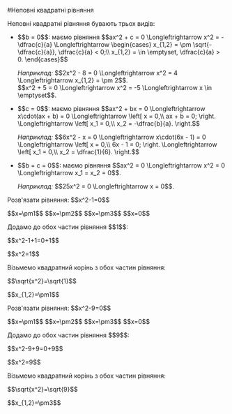 #Неповні квадратні рівняння

<p>Неповні квадратні рівняння бувають трьох видів:</p>

<ul>
<li>$$b = 0$$: маємо рівняння $$ax^2 + c = 0 \Longleftrightarrow x^2 = -\dfrac{c}{a} \Longleftrightarrow \begin{cases}
		x_{1,2} = \pm \sqrt{-\dfrac{c}{a}}, \dfrac{c}{a} < 0;\\
		x_{1,2} = \in \emptyset, \dfrac{c}{a} > 0.
		\end{cases}$$</li>
<div class="space"></div>
<p><i>Наприклад:</i> $$2x^2 - 8 = 0 \Longleftrightarrow x^2 = 4 \Longleftrightarrow x_{1,2} = \pm 2$$.</br>$$x^2 + 5 = 0 \Longleftrightarrow x^2 = -5 \Longleftrightarrow x \in \emptyset$$.</p>
<div class="space"></div>
<li>$$c = 0$$: маємо рівняння $$ax^2 + bx = 0 \Longleftrightarrow x\cdot(ax + b) = 0 \Longleftrightarrow \left[
		x = 0,\\
		ax + b = 0;
	\right. \Longleftrightarrow 
	\left[
	x_1 = 0,\\
	x_2 = -\dfrac{b}{a}.
	\right.$$</li>
<div class="space"></div>	
<p><i>Наприклад:</i> $$6x^2 - x = 0 \Longleftrightarrow x\cdot(6x - 1) = 0 \Longleftrightarrow \left[
		x = 0,\\
		6x - 1 = 0;
		\right. \Longleftrightarrow 
		\left[
		x_1 = 0,\\
		x_2 = \dfrac{1}{6}.
		\right.$$</p>
<div class="space"></div>
<li>$$b = c = 0$$: маємо рівняння $$ax^2 = 0 \Longleftrightarrow x^2 = 0 \Longleftrightarrow x_1 = x_2 = 0$$.</li>
<div class="space"></div>
<p><i>Наприклад:</i> $$25x^2 = 0 \Longleftrightarrow x = 0$$.</p>
</ul>


<quiz correctLabel="correct" incorrectLabel="incorrect" checkLabel="check">
    <question text="">
        <p>Розв'язати рівняння: $$x^2-1=0$$</p>
        <answer correct> $$x=\pm1$$</answer>
        <answer> $$x=\pm2$$</answer>
        <answer> $$x=\pm3$$</answer>
        <answer> $$x=0$$</answer>
        <explanation>
        <p>Додамо до обох частин рівняння $$1$$:</p>
        <p>$$x^2-1+1=0+1$$</p>
        <p>$$x^2=1$$</p>
        <p>Візьмемо квадратний корінь з обох частин рівняння:</p>
        <p>$$\sqrt{x^2}=\sqrt{1}$$</p>
        <p>$$x_{1,2}=\pm1$$</p>
        </explanation>
        </question>
    <question text="">
    <p>Розв'язати рівняння: $$x^2-9=0$$</p>
        <answer> $$x=\pm1$$</answer>
        <answer> $$x=\pm2$$</answer>
        <answer correct> $$x=\pm3$$</answer>
        <answer> $$x=0$$</answer>
        <explanation>
        <p>Додамо до обох частин рівняння $$9$$:</p>
        <p>$$x^2-9+9=0+9$$</p>
        <p>$$x^2=9$$</p>
        <p>Візьмемо квадратний корінь з обох частин рівняння:</p>
        <p>$$\sqrt{x^2}=\sqrt{9}$$</p>
        <p>$$x_{1,2}=\pm3$$</p>
        </explanation>
        </question>
</quiz>
